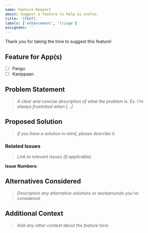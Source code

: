 ```yaml
---
name: Feature Request
about: Suggest a feature to help us evolve.
title: '[FEAT]: '
labels: ['enhancement', 'triage']
assignees: ''
---
```


Thank you for taking the time to suggest this feature!

## Feature for App(s)

- [ ] Pangu
- [ ] Kanippaan

## Problem Statement

> _A clear and concise description of what the problem is. Ex. I'm always frustrated when [...]_

## Proposed Solution

> _If you have a solution in mind, please describe it._

### Related Issues

> _Link to relevant issues (if applicable)._

**Issue Numbers**:

## Alternatives Considered

> _Description any alternative solutions or workarounds you've considered._

## Additional Context

> _Add any other context about the feature here._
